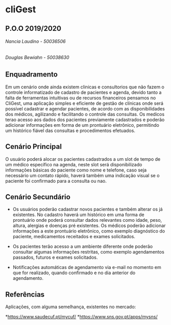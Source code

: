 # cliGest
## P.O.O 2019/2020
###### Nancia Laudino - 50036506
###### Douglas Bewiahn - 50038630


## **Enquadramento**

Em um cenário onde ainda existem clinicas e consultorios que não fazem o controle informatizado de cadastro de pacientes e agenda, devido tanto a falta de ferramentas intuitivas ou de recursos financeiros pensamos no CliGest, uma aplicação simples e eficiente de gestão de clínicas onde será possível cadastrar e agendar pacientes, de acordo com as disponibilidades dos médicos, agilizando e  facilitando o controle das consultas. Os medicos terao acesso aos dados dos pacientes previamente cadastrados e poderão adicionar informações em forma de um prontuário eletrônico, permitindo um histórico fiável das consultas e procedimentos efetuados.

## **Cenário Principal**

O usuário poderá alocar os pacientes cadastrados a um slot de tempo de um médico específico na agenda, neste slot será disponibilizado informações básicas do paciente como nome e telefone, caso seja necessário um contato rápido, haverá também uma indicação visual se o paciente foi confirmado para a consulta ou nao.

## **Cenário Secundário**

* Os usuários poderão cadastrar novos pacientes e também alterar os já existentes. No cadastro haverá um histórico em uma forma de prontuário onde poderá consultar dados relevantes como idade, peso, altura, alergias e doenças pré existentes. Os médicos poderão adicionar informações a  este prontuário eletrônico, como exemplo diagnóstico do paciente, medicamentos receitados e exames solicitados.

* Os pacientes terão acesso a um ambiente diferente onde poderão consultar  algumas informações restritas, como exemplo  agendamentos passados, futuros e exames solicitados.

* Notificações automáticas de agendamento via e-mail no momento em  que for realizado, quando confirmado e no  dia anterior  do agendamento.

## **Referências**
Aplicações, com alguma semelhança, existentes no mercado:

*https://www.saudecuf.pt/mycuf/
*https://www.sns.gov.pt/apps/mysns/
